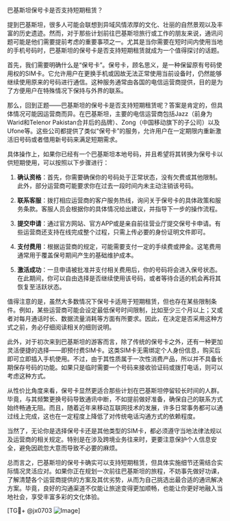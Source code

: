 巴基斯坦保号卡是否支持短期租赁？

提到巴基斯坦，很多人可能会联想到异域风情浓厚的文化、壮丽的自然景观以及丰富的历史遗迹。然而，对于那些计划前往巴基斯坦旅行或工作的朋友来说，通讯问题可能是他们需要提前考虑的重要事项之一。尤其是当你需要在短时间内使用当地的手机号码时，巴基斯坦的保号卡是否支持短期租赁就成为一个值得探讨的话题。

首先，我们需要明确什么是“保号卡”。保号卡，顾名思义，是一种保留原有号码使用权的SIM卡。它允许用户在更换手机或因故无法正常使用当前设备时，仍然能够继续使用原来的号码进行通信。这种服务通常由各国的电信运营商提供，目的是为了方便用户在特殊情况下保持与外界的联系。

那么，回到正题——巴基斯坦的保号卡是否支持短期租赁呢？答案是肯定的，但具体情况可能因运营商而异。在巴基斯坦，主要的电信运营商包括Jazz（前身为Warid和Telenor Pakistan合并后的品牌）、Zong（中国移动旗下的子公司）以及Ufone等。这些公司都提供了类似“保号卡”的服务，允许用户在一定期限内重新激活旧号码或者借用新号码来满足短期需求。

具体操作上，如果你已经有一个巴基斯坦本地号码，并且希望将其转换为保号卡以供短期使用，可以按照以下步骤进行：

1. **确认资格**：首先，你需要确保你的号码处于正常状态，没有欠费或其他限制。此外，部分运营商可能要求你在过去一段时间内未主动注销该号码。

2. **联系客服**：拨打相应运营商的客户服务热线，询问关于保号卡的具体政策和服务条款。客服人员会根据你的具体情况给出建议，并指导下一步的操作流程。

3. **提交申请**：通过官方网站、官方APP或是亲自前往营业厅提交保号卡申请。有些运营商还支持在线完成整个过程，只需上传必要的身份证明文件即可。

4. **支付费用**：根据运营商的规定，可能需要支付一定的手续费或押金。这笔费用通常用于覆盖保号期间产生的基础维护成本。

5. **激活成功**：一旦申请被批准并支付相关费用后，你的号码将会进入保号状态。在此期间，你可以自由选择是否继续使用该号码，或者等待合适的机会再将其恢复至活跃状态。

值得注意的是，虽然大多数情况下保号卡适用于短期租赁，但也存在某些限制条件。例如，某些运营商可能会设定最低保号时间限制，比如至少三个月以上；又或者对每月通话时长、数据流量消耗等方面有所要求。因此，在决定是否采用这种方式之前，务必仔细阅读相关的细则说明。

此外，对于初次来到巴基斯坦的游客而言，除了传统的保号卡之外，还有一种更加灵活便捷的选择——即预付费SIM卡。这类SIM卡无需绑定个人身份信息，购买后即可立即插入手机使用。不过，由于其性质属于一次性消费产品，所以并不具备长期保存号码的功能。如果只是临时需要一个号码来接收验证码或拨打电话，则可以考虑这种方式。

从性价比角度来看，保号卡显然更适合那些计划在巴基斯坦停留较长时间的人群。毕竟，与其频繁更换号码导致通讯中断，不如提前做好准备，确保自己的联系方式始终畅通无阻。而且，随着近年来移动互联网技术的发展，许多日常事务都可以通过线上完成，这也在一定程度上降低了对传统电话沟通方式的依赖程度。

当然了，无论你是选择保号卡还是其他类型的SIM卡，都必须遵守当地法律法规以及运营商的相关规定。特别是在涉及跨境业务往来时，更要注意保护个人信息安全，避免因疏忽大意而导致不必要的麻烦。

总而言之，巴基斯坦的保号卡确实可以支持短期租赁，但具体实施细节还需结合实际情况灵活应对。如果你正在规划一次前往巴基斯坦的旅程，不妨事先做好功课，了解清楚各个运营商提供的方案及其优劣势，从而为自己挑选出最合适的通讯解决方案。毕竟，良好的沟通渠道不仅能让旅途变得更加顺畅，也能让你更好地融入当地社会，享受丰富多彩的文化体验。

[TG💪+ @jx0703 ![Image](https://github.com/user-attachments/assets/dbca1d08-cadb-493c-b0ec-ad6f7a83f270)]